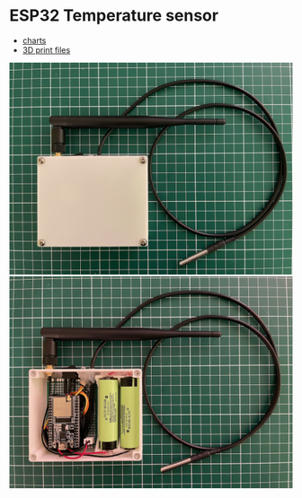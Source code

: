 # ESP32 Temperature sensor

* [charts](https://mrsuh.github.io/esp32-temperature-sensor)
* [3D print files](https://www.thingiverse.com/thing:5164778)
  
![](./img/IMG_4113.jpeg)
![](./img/IMG_4112.jpeg)
